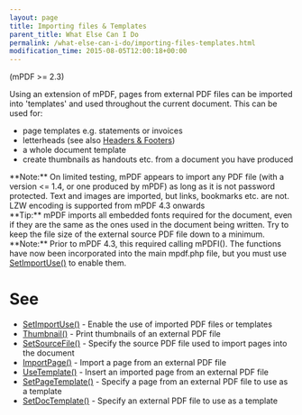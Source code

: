 ```yaml
---
layout: page
title: Importing files & Templates
parent_title: What Else Can I Do
permalink: /what-else-can-i-do/importing-files-templates.html
modification_time: 2015-08-05T12:00:18+00:00
---
```


(mPDF >= 2.3)

Using an extension of mPDF, pages from external PDF files can be imported into 'templates' and used throughout the current document. This can be used for:

<ul>
<li>page templates e.g. statements or invoices</li>
<li>letterheads (see also <a href="{{ "/headers-footers/headers-footers.html" | prepend: site.baseurl }}">Headers &amp; Footers</a>)</li>
<li>a whole document template</li>
<li>create thumbnails as handouts etc. from a document you have produced</li>
</ul>

<div class="alert alert-info" role="alert">**Note:** On limited testing, mPDF appears to import any PDF file (with a version <= 1.4, or one produced by mPDF) as long as it is not password protected. Text and images are imported, but links, bookmarks etc. are not. LZW encoding is supported from mPDF 4.3 onwards</div>

<div class="alert alert-success" role="alert">**Tip:** mPDF imports all embedded fonts required for the document, even if they are the same as the ones used in the document being written. Try to keep the file size of the external source PDF file down to a minimum.</div>

<div class="alert alert-info" role="alert">**Note:** Prior to mPDF 4.3, this required calling mPDFI(). The functions have now been incorporated into the main mpdf.php file, but you must use <a href="{{ "/reference/mpdf-functions/setimportuse.html" | prepend: site.baseurl }}">SetImportUse()</a> to enable them.</div>

# See

<ul>
<li><a href="{{ "/reference/mpdf-functions/setimportuse.html" | prepend: site.baseurl }}">SetImportUse()</a> - Enable the use of imported PDF files or templates</li>
<li><a href="{{ "/reference/mpdf-functions/thumbnail.html" | prepend: site.baseurl }}">Thumbnail()</a> - Print thumbnails of an external PDF file</li>
<li><a href="{{ "/reference/mpdf-functions/setsourcefile.html" | prepend: site.baseurl }}">SetSourceFile()</a> - Specify the source PDF file used to import pages into the document</li>
<li><a href="{{ "/reference/mpdf-functions/importpage.html" | prepend: site.baseurl }}">ImportPage()</a> - Import a page from an external PDF file</li>
<li><a href="{{ "/reference/mpdf-functions/usetemplate.html" | prepend: site.baseurl }}">UseTemplate()</a> - Insert an imported page from an external PDF file</li>
<li><a href="{{ "/reference/mpdf-functions/setpagetemplate.html" | prepend: site.baseurl }}">SetPageTemplate()</a> - Specify a page from an external PDF file to use as a template</li>
<li><a href="{{ "/reference/mpdf-functions/setdoctemplate.html" | prepend: site.baseurl }}">SetDocTemplate()</a> - Specify an external PDF file to use as a template</li>
</ul>
